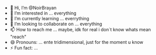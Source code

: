 - 👋 Hi, I’m @NoirBrayan
- 👀 I’m interested in ... everything
- 🌱 I’m currently learning ... everrything
- 💞️ I’m looking to collaborate on ... everything
- 📫 How to reach me ... maybe, idk for real i don´t know whats mean "reach"
- 😄 Pronouns: ... ente tridimensional, just for the moment u know
- ⚡ Fun fact: ... 

<!---
NoirBrayan/NoirBrayan is a ✨ special ✨ repository because its `README.md` (this file) appears on your GitHub profile.
You can click the Preview link to take a look at your changes.
--->
